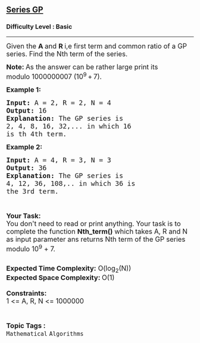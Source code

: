 <h2><a href="https://practice.geeksforgeeks.org/problems/series-gp4646/1">Series GP</a></h2><h3>Difficulty Level : Basic</h3><hr><div class="problems_problem_content__Xm_eO"><p><span style="font-size:18px">Given the <strong>A </strong>and <strong>R </strong>i,e&nbsp;first&nbsp;term and common ratio of a GP series. Find the Nth term of the series.</span></p>

<p><span style="font-size:18px"><strong>Note: </strong>As the answer can be rather large print its modulo&nbsp;1000000007&nbsp;(10<sup>9</sup> + 7).</span></p>

<p><span style="font-size:18px"><strong>Example 1:</strong></span></p>

<pre><span style="font-size:18px"><strong>Input: </strong>A = 2, R = 2, N = 4
<strong>Output: </strong>16
<strong>Explanation: </strong>The GP series is 
2, 4, 8, 16, 32,... in which 16 
is th 4th term.</span>
</pre>

<p><span style="font-size:18px"><strong>Example 2:</strong></span></p>

<pre><span style="font-size:18px"><strong>Input: </strong>A = 4, R = 3, N = 3
<strong>Output: </strong>36
<strong>Explanation: </strong>The GP series is
4, 12, 36, 108,.. in which 36 is
the 3rd term.</span>
</pre>

<p>&nbsp;</p>

<p><span style="font-size:18px"><strong>Your Task:</strong><br>
You don't need to read or print anything. Your task is to complete the function&nbsp;<strong>Nth_term()</strong>&nbsp;which takes A, R and N as input parameter ans returns Nth term of the GP series modulo 10<sup>9</sup>&nbsp;+ 7.</span><br>
&nbsp;</p>

<p><span style="font-size:18px"><strong>Expected Time Complexity:</strong>&nbsp;O(log<sub>2</sub>(N))<br>
<strong>Expected Space Complexity:&nbsp;</strong>O(1)<br>
<br>
<strong>Constraints:</strong><br>
1 &lt;= A, R, N &lt;= 1000000</span></p>
</div><br><p><span style=font-size:18px><strong>Topic Tags : </strong><br><code>Mathematical</code>&nbsp;<code>Algorithms</code>&nbsp;